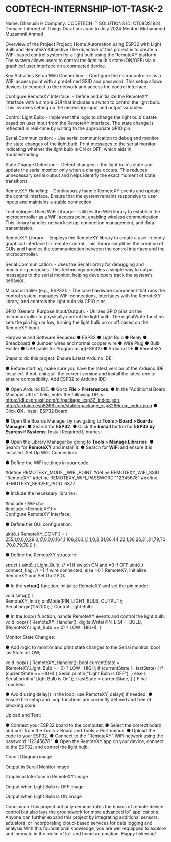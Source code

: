 # CODTECH-INTERNSHIP-IOT-TASK-2
Name: Dhanush H
Company: CODETECH IT SOLUTIONS
ID: CT08DS1824
Domain: Internet of Things
Duration: June to July 2024
Mentor: Mohammed Muzammil Ahmed

Overview of the Project
Project: Home Automation using ESP32 with Light Bulb and RemoteXY
Objective
The objective of this project is to create a WiFi-based control system for a light bulb using the RemoteXY platform. The system allows users to control the light bulb's state (ON/OFF) via a graphical user interface on a connected device.

Key Activities
Setup WiFi Connection: - Configure the microcontroller as a WiFi access point with a predefined SSID and password. This setup allows devices to connect to the network and access the control interface.

Configure RemoteXY Interface: - Define and initialize the RemoteXY interface with a simple GUI that includes a switch to control the light bulb. This involves setting up the necessary input and output variables.

Control Light Bulb: - Implement the logic to change the light bulb's state based on user input from the RemoteXY interface. The state change is reflected in real-time by writing to the appropriate GPIO pin.

Serial Communication: - Use serial communication to debug and monitor the state changes of the light bulb. Print messages to the serial monitor indicating whether the light bulb is ON or OFF, which aids in troubleshooting.

State Change Detection: - Detect changes in the light bulb's state and update the serial monitor only when a change occurs. This reduces unnecessary serial output and helps identify the exact moment of state transitions.

RemoteXY Handling: - Continuously handle RemoteXY events and update the control interface. Ensure that the system remains responsive to user inputs and maintains a stable connection.

Technologies Used
WiFi Library: - Utilizes the WiFi library to establish the microcontroller as a WiFi access point, enabling wireless communication. This library handles network setup, connection management, and data transmission.

RemoteXY Library: - Employs the RemoteXY library to create a user-friendly graphical interface for remote control. This library simplifies the creation of GUIs and handles the communication between the control interface and the microcontroller.

Serial Communication: - Uses the Serial library for debugging and monitoring purposes. This technology provides a simple way to output messages to the serial monitor, helping developers track the system's behavior.

Microcontroller (e.g., ESP32): - The core hardware component that runs the control system, manages WiFi connections, interfaces with the RemoteXY library, and controls the light bulb via GPIO pins.

GPIO (General Purpose Input/Output): - Utilizes GPIO pins on the microcontroller to physically control the light bulb. The digitalWrite function sets the pin high or low, turning the light bulb on or off based on the RemoteXY input.

Hardware and Software Required
● ESP32
● Light Bulb
● Realy
● Breadboard
● Jumper wires and normal copper wire
● Wire Plug
● Bulb Holder
● USB cable for Programming(ESP32)
● Arduino IDE
● RemoteXY

Steps to do this project:
Ensure Latest Arduino IDE:

 ● Before starting, make sure you have the latest version of the Arduino IDE installed. If not, uninstall the current version and install the latest one to ensure compatibility.
Add ESP32 to Arduino IDE:

● Open Arduino IDE.
● Go to **File > Preferences**.
● In the "Additional Board Manager URLs" field, enter the following URLs: 
  https://dl.espressif.com/dl/package_esp32_index.json, http://arduino.esp8266.com/stable/package_esp8266com_index.json 
● Click **OK**.
Install ESP32 Board:

● Open the Boards Manager by navigating to **Tools > Board > Boards Manager**.
● Search for **ESP32**.
● Click the **Install** button for **ESP32 by Espressif Systems**.
Install Required Libraries:

● Open the Library Manager by going to **Tools > Manage Libraries**.
● Search for **RemoteXY** and install it.
● Search for **WiFi** and ensure it is installed.
Set Up WiFi Connection:

● Define the WiFi settings in your code:

  #define REMOTEXY_MODE__WIFI_POINT 
  #define REMOTEXY_WIFI_SSID "RemoteXY" 
  #define REMOTEXY_WIFI_PASSWORD "12345678" 
  #define REMOTEXY_SERVER_PORT 6377

● Include the necessary libraries:

  #include <WiFi.h> <br>
  #include <RemoteXY.h> <br>
Configure RemoteXY Interface:

● Define the GUI configuration:

  uint8_t RemoteXY_CONF[] = { 255,1,0,0,0,29,0,17,0,0,0,164,1,106,200,1,1,1,0,2,31,80,44,22,1,36,26,31,31,79,70,70,0,79,78,0 };
  
● Define the RemoteXY structure:

  struct {
    uint8_t Light_Bulb; // =1 if switch ON and =0 if OFF
    uint8_t connect_flag;  // =1 if wire connected, else =0
  } RemoteXY;
Initialize RemoteXY and Set Up GPIO:

● In the **setup()** function, initialize RemoteXY and set the pin mode: 
  
  void setup() {  
    RemoteXY_Init(); 
    pinMode(PIN_LIGHT_BULB, OUTPUT);
    Serial.begin(115200); 
  }
Control Light Bulb:

● In the loop() function, handle RemoteXY events and control the light bulb: void loop() {
RemoteXY_Handler();
digitalWrite(PIN_LIGHT_BULB, (RemoteXY.Light_Bulb == 0) ? LOW : HIGH);
}

Monitor State Changes:

● Add logic to monitor and print state changes to the Serial monitor: bool lastState = LOW;

 void loop() { 
   RemoteXY_Handler(); 
   bool currentState = (RemoteXY.Light_Bulb == 0) ? LOW : HIGH; 
   if (currentState != lastState) { 
     if (currentState == HIGH) { 
       Serial.println("Light Bulb is OFF"); 
     } else { 
       Serial.println("Light Bulb is On"); 
     } 
     lastState = currentState; 
   } 
 } 
Final Touches:

● Avoid using delay() in the loop; use RemoteXY_delay() if needed.
● Ensure the setup and loop functions are correctly defined and free of blocking code.

Upload and Test:

● Connect your ESP32 board to the computer.
● Select the correct board and port from the Tools > Board and Tools > Port menus.
● Upload the code to your ESP32.
● Connect to the "RemoteXY" WiFi network using the password "12345678".
● Open the RemoteXY app on your device, connect to the ESP32, and control the light bulb.

Circuit Diagram
image

Output in Serail Monitor
image

Graphical Interface in RemoteXY
image

Output when Light Bulb is OFF
image

Output when Light Bulb is ON
image

Conclusion
This project not only demonstrates the basics of remote device control but also lays the groundwork for more advanced IoT applications. Anyone can further expand this project by integrating additional sensors, actuators, or incorporating cloud-based services for data logging and analysis.With this foundational knowledge, you are well-equipped to explore and innovate in the realm of IoT and home automation. Happy tinkering!
